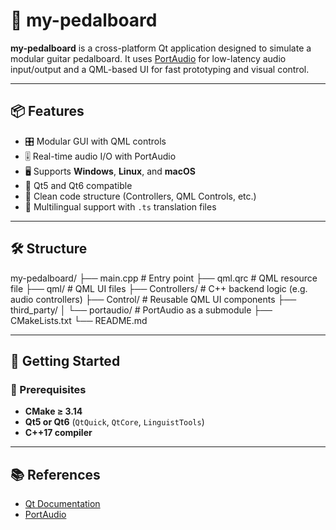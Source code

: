 # 🎸 my-pedalboard

**my-pedalboard** is a cross-platform Qt application designed to simulate a modular guitar pedalboard. It uses [PortAudio](http://www.portaudio.com/) for low-latency audio input/output and a QML-based UI for fast prototyping and visual control.

---

## 📦 Features

- 🎛 Modular GUI with QML controls
- 🎚 Real-time audio I/O with PortAudio
- 🖥 Supports **Windows**, **Linux**, and **macOS**
- 🧱 Qt5 and Qt6 compatible
- 🧩 Clean code structure (Controllers, QML Controls, etc.)
- 📡 Multilingual support with `.ts` translation files

---

## 🛠 Structure

my-pedalboard/
├── main.cpp # Entry point
├── qml.qrc # QML resource file
├── qml/ # QML UI files
├── Controllers/ # C++ backend logic (e.g. audio controllers)
├── Control/ # Reusable QML UI components
├── third_party/
│ └── portaudio/ # PortAudio as a submodule
├── CMakeLists.txt
└── README.md

---

## 🚀 Getting Started

### 🧰 Prerequisites

- **CMake ≥ 3.14**
- **Qt5 or Qt6** (`QtQuick`, `QtCore`, `LinguistTools`)
- **C++17 compiler**

---

## 📚 References

- [Qt Documentation](https://doc.qt.io/)
- [PortAudio](http://www.portaudio.com/)